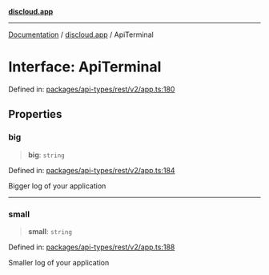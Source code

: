 [**discloud.app**](../README.md)

***

[Documentation](../../packages.md) / [discloud.app](../README.md) / ApiTerminal

# Interface: ApiTerminal

Defined in: [packages/api-types/rest/v2/app.ts:180](https://github.com/discloud/discloud.app/blob/8d6df0b18784d1a4408701ac8e6b9db44dbb7133/packages/api-types/rest/v2/app.ts#L180)

## Properties

### big

> **big**: `string`

Defined in: [packages/api-types/rest/v2/app.ts:184](https://github.com/discloud/discloud.app/blob/8d6df0b18784d1a4408701ac8e6b9db44dbb7133/packages/api-types/rest/v2/app.ts#L184)

Bigger log of your application

***

### small

> **small**: `string`

Defined in: [packages/api-types/rest/v2/app.ts:188](https://github.com/discloud/discloud.app/blob/8d6df0b18784d1a4408701ac8e6b9db44dbb7133/packages/api-types/rest/v2/app.ts#L188)

Smaller log of your application
